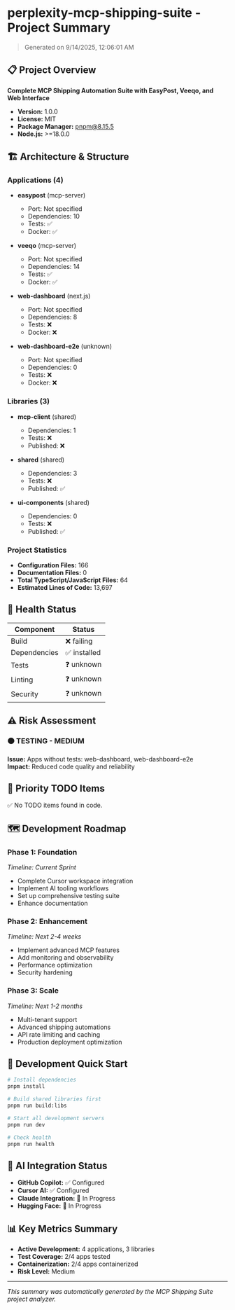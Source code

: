 # perplexity-mcp-shipping-suite - Project Summary

> Generated on 9/14/2025, 12:06:01 AM

## 📋 Project Overview

**Complete MCP Shipping Automation Suite with EasyPost, Veeqo, and Web Interface**

- **Version:** 1.0.0
- **License:** MIT
- **Package Manager:** pnpm@8.15.5
- **Node.js:** >=18.0.0

## 🏗️ Architecture & Structure

### Applications (4)

- **easypost** (mcp-server)
  - Port: Not specified
  - Dependencies: 10
  - Tests: ✅
  - Docker: ✅

- **veeqo** (mcp-server)
  - Port: Not specified
  - Dependencies: 14
  - Tests: ✅
  - Docker: ✅

- **web-dashboard** (next.js)
  - Port: Not specified
  - Dependencies: 8
  - Tests: ❌
  - Docker: ❌

- **web-dashboard-e2e** (unknown)
  - Port: Not specified
  - Dependencies: 0
  - Tests: ❌
  - Docker: ❌


### Libraries (3)

- **mcp-client** (shared)
  - Dependencies: 1
  - Tests: ❌
  - Published: ❌

- **shared** (shared)
  - Dependencies: 3
  - Tests: ❌
  - Published: ✅

- **ui-components** (shared)
  - Dependencies: 0
  - Tests: ❌
  - Published: ✅


### Project Statistics
- **Configuration Files:** 166
- **Documentation Files:** 0
- **Total TypeScript/JavaScript Files:** 64
- **Estimated Lines of Code:** 13,697

## 🏥 Health Status

| Component | Status |
|-----------|---------|
| Build | ❌ failing |
| Dependencies | ✅ installed |
| Tests | ❓ unknown |
| Linting | ❓ unknown |
| Security | ❓ unknown |

## ⚠️ Risk Assessment


### 🟠 TESTING - MEDIUM
**Issue:** Apps without tests: web-dashboard, web-dashboard-e2e  
**Impact:** Reduced code quality and reliability


## 📝 Priority TODO Items

✅ No TODO items found in code.

## 🗺️ Development Roadmap


### Phase 1: Foundation
*Timeline: Current Sprint*

- Complete Cursor workspace integration
- Implement AI tooling workflows
- Set up comprehensive testing suite
- Enhance documentation

### Phase 2: Enhancement
*Timeline: Next 2-4 weeks*

- Implement advanced MCP features
- Add monitoring and observability
- Performance optimization
- Security hardening

### Phase 3: Scale
*Timeline: Next 1-2 months*

- Multi-tenant support
- Advanced shipping automations
- API rate limiting and caching
- Production deployment optimization


## 🔧 Development Quick Start

```bash
# Install dependencies
pnpm install

# Build shared libraries first
pnpm run build:libs

# Start all development servers
pnpm run dev

# Check health
pnpm run health
```

## 🤖 AI Integration Status

- **GitHub Copilot:** ✅ Configured
- **Cursor AI:** ✅ Configured  
- **Claude Integration:** 🔄 In Progress
- **Hugging Face:** 🔄 In Progress

## 📊 Key Metrics Summary

- **Active Development:** 4 applications, 3 libraries
- **Test Coverage:** 2/4 apps tested
- **Containerization:** 2/4 apps containerized
- **Risk Level:** Medium

---

*This summary was automatically generated by the MCP Shipping Suite project analyzer.*
